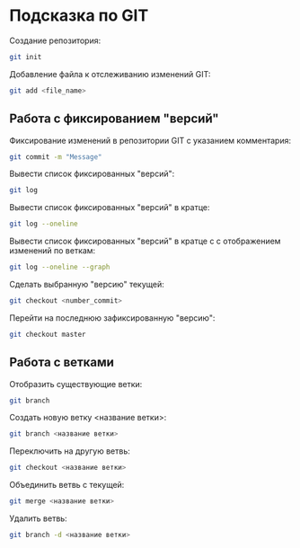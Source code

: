 # Подсказка по GIT

Создание репозитория:
```sh
git init
```
Добавление файла к отслеживанию изменений GIT:
```sh
git add <file_name>
```
## Работа с фиксированием "версий"

Фиксирование изменений в репозитории GIT с указанием комментария:
```sh
git commit -m "Message"
```
Вывести список фиксированных "версий":
```sh
git log
```
Вывести список фиксированных "версий" в кратце:
```sh
git log --oneline
```
Вывести список фиксированных "версий" в кратце c с отображением изменений по веткам:
```sh
git log --oneline --graph
```
Сделать выбранную "версию" текущей:
```sh
git checkout <number_commit>
```
Перейти на последнюю зафиксированную "версию":
```sh
git checkout master
```
## Работа с ветками

Отобразить существующие ветки:
```sh
git branch
```
Создать новую ветку <название ветки>:
```sh
git branch <название ветки>
```
Переключить на другую ветвь:
```sh
git checkout <название ветки>
```
Объединить ветвь с текущей:
```sh
git merge <название ветки>
```
Удалить ветвь:
```sh
git branch -d <название ветки>
```